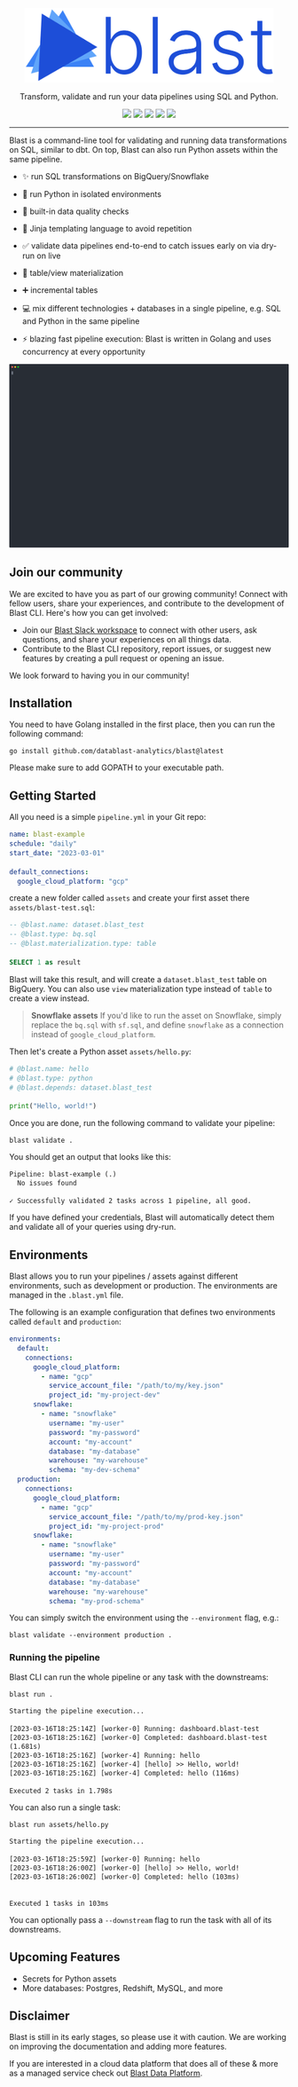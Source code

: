 <p align="center">
  <img width="450" src="./img/logo.svg">
</p>
<p align="center"> 
Transform, validate and run your data pipelines using SQL and Python.
</p>

<p align="center">
<a href="https://golang.org/"><img src="https://img.shields.io/badge/--00ADD8?logo=go&logoColor=ffffff"></a>
<a href="https://goreportcard.com/report/github.com/datablast-analytics/blast"><img src="https://goreportcard.com/badge/github.com/datablast-analytics/blast"></a>
<a href="https://img.shields.io/github/v/release/datablast-analytics/blast"><img src="https://img.shields.io/github/v/release/datablast-analytics/blast"></a>
<a href="https://slack.getblast.io"><img src="https://img.shields.io/badge/community-%23blast-green?logo=slack&labelColor=gray&color=28A745"></a>
<a href="https://github.com/datablast-analytics/blast/blob/master/LICENSE.md"><img src="https://img.shields.io/github/actions/workflow/status/datablast-analytics/blast/build-test.yml"></a>
</p>

---

Blast is a command-line tool for validating and running data transformations on SQL, similar to dbt. On top, Blast can
also run Python assets within the same pipeline.

- ✨ run SQL transformations on BigQuery/Snowflake
- 🐍 run Python in isolated environments
- 💅 built-in data quality checks
- 🚀 Jinja templating language to avoid repetition
- ✅ validate data pipelines end-to-end to catch issues early on via dry-run on live
- 📐 table/view materialization
- ➕ incremental tables
- 💻 mix different technologies + databases in a single pipeline, e.g. SQL and Python in the same pipeline

- ⚡ blazing fast pipeline execution: Blast is written in Golang and uses concurrency at every opportunity

![Blast CLI](./resources/blast.svg)

## Join our community

We are excited to have you as part of our growing community! Connect with fellow users, share your experiences, and contribute to the development of Blast CLI. Here's how you can get involved:

- Join our [Blast Slack workspace](https://slack.getblast.io) to connect with other users, ask questions, and share your experiences on all things data.
- Contribute to the Blast CLI repository, report issues, or suggest new features by creating a pull request or opening an issue.

We look forward to having you in our community!


## Installation

You need to have Golang installed in the first place, then you can run the following command:

```shell
go install github.com/datablast-analytics/blast@latest
```

Please make sure to add GOPATH to your executable path.

## Getting Started

All you need is a simple `pipeline.yml` in your Git repo:

```yaml
name: blast-example
schedule: "daily"
start_date: "2023-03-01"

default_connections:
  google_cloud_platform: "gcp"
```

create a new folder called `assets` and create your first asset there `assets/blast-test.sql`:

```sql
-- @blast.name: dataset.blast_test
-- @blast.type: bq.sql
-- @blast.materialization.type: table

SELECT 1 as result
```

Blast will take this result, and will create a `dataset.blast_test` table on BigQuery. You can also use `view`
materialization type instead of `table` to create a view instead.

> **Snowflake assets**
> If you'd like to run the asset on Snowflake, simply replace the `bq.sql` with `sf.sql`, and define `snowflake` as a
> connection instead of `google_cloud_platform`.

Then let's create a Python asset `assets/hello.py`:

```python
# @blast.name: hello
# @blast.type: python
# @blast.depends: dataset.blast_test

print("Hello, world!")
```

Once you are done, run the following command to validate your pipeline:

```shell
blast validate .
```

You should get an output that looks like this:

```shell
Pipeline: blast-example (.)
  No issues found

✓ Successfully validated 2 tasks across 1 pipeline, all good.
```

If you have defined your credentials, Blast will automatically detect them and validate all of your queries using
dry-run.

## Environments

Blast allows you to run your pipelines / assets against different environments, such as development or production. The
environments are managed in the `.blast.yml` file.

The following is an example configuration that defines two environments called `default` and `production`:

```yaml
environments:
  default:
    connections:
      google_cloud_platform:
        - name: "gcp"
          service_account_file: "/path/to/my/key.json"
          project_id: "my-project-dev"
      snowflake:
        - name: "snowflake"
          username: "my-user"
          password: "my-password"
          account: "my-account"
          database: "my-database"
          warehouse: "my-warehouse"
          schema: "my-dev-schema"
  production:
    connections:
      google_cloud_platform:
        - name: "gcp"
          service_account_file: "/path/to/my/prod-key.json"
          project_id: "my-project-prod"
      snowflake:
        - name: "snowflake"
          username: "my-user"
          password: "my-password"
          account: "my-account"
          database: "my-database"
          warehouse: "my-warehouse"
          schema: "my-prod-schema" 
```

You can simply switch the environment using the `--environment` flag, e.g.:

```shell
blast validate --environment production . 
```

### Running the pipeline

Blast CLI can run the whole pipeline or any task with the downstreams:

```shell
blast run .
```

```shell
Starting the pipeline execution...

[2023-03-16T18:25:14Z] [worker-0] Running: dashboard.blast-test
[2023-03-16T18:25:16Z] [worker-0] Completed: dashboard.blast-test (1.681s)
[2023-03-16T18:25:16Z] [worker-4] Running: hello
[2023-03-16T18:25:16Z] [worker-4] [hello] >> Hello, world!
[2023-03-16T18:25:16Z] [worker-4] Completed: hello (116ms)

Executed 2 tasks in 1.798s
```

You can also run a single task:

```shell
blast run assets/hello.py                            
```

```shell
Starting the pipeline execution...

[2023-03-16T18:25:59Z] [worker-0] Running: hello
[2023-03-16T18:26:00Z] [worker-0] [hello] >> Hello, world!
[2023-03-16T18:26:00Z] [worker-0] Completed: hello (103ms)


Executed 1 tasks in 103ms
```

You can optionally pass a `--downstream` flag to run the task with all of its downstreams.

## Upcoming Features

- Secrets for Python assets
- More databases: Postgres, Redshift, MySQL, and more

## Disclaimer

Blast is still in its early stages, so please use it with caution. We are working on improving the documentation and
adding more features.

If you are interested in a cloud data platform that does all of these & more as a managed service check
out [Blast Data Platform](https://getblast.io).

